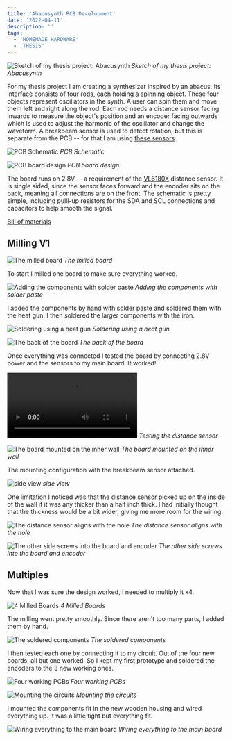 ```yaml
---
title: 'Abacusynth PCB Development'
date: '2022-04-11'
description: ''
tags:
  - 'HOMEMADE_HARDWARE'
  - 'THESIS'
---
```


![Sketch of my thesis project: Abacusynth](thesis-sketch2.jpeg)
_Sketch of my thesis project: Abacusynth_

For my thesis project I am creating a synthesizer inspired by an abacus. Its interface consists of four rods, each holding a spinning object. These four objects represent oscillators in the synth. A user can spin them and move them left and right along the rod. Each rod needs a distance sensor facing inwards to measure the object's position and an encoder facing outwards which is used to adjust the harmonic of the oscillator and change the waveform. A breakbeam sensor is used to detect rotation, but this is separate from the PCB -- for that I am using [these sensors](https://www.adafruit.com/product/2167).

![PCB Schematic](PCB-schematic.png)
_PCB Schematic_

![PCB board design](PCB-board.png)
_PCB board design_

The board runs on 2.8V -- a requirement of the [VL6180X](https://cdn-learn.adafruit.com/assets/assets/000/037/608/original/VL6180X_datasheet.pdf) distance sensor. It is single sided, since the sensor faces forward and the encoder sits on the back, meaning all connections are on the front. The schematic is pretty simple, including pulll-up resistors for the SDA and SCL connections and capacitors to help smooth the signal.

[Bill of materials](https://octopart.com/bom-tool/UFXsHCWY)

## Milling V1

![The milled board](IMG_0390.jpeg)
_The milled board_

To start I milled one board to make sure everything worked.

![Adding the components with solder paste](IMG_0391.jpeg)
_Adding the components with solder paste_

I added the components by hand with solder paste and soldered them with the heat gun. I then soldered the larger components with the iron.

![Soldering using a heat gun](IMG_0394.jpeg)
_Soldering using a heat gun_

![The back of the board](IMG_0393.jpeg)
_The back of the board_

Once everything was connected I tested the board by connecting 2.8V power and the sensors to my main board. It worked!

<p>
<video controls name="Testing the distance sensor" src="IMG_0392.mov"></video>
<em>Testing the distance sensor</em>
</p>

![The board mounted on the inner wall](IMG_0399.jpeg)
_The board mounted on the inner wall_

The mounting configuration with the breakbeam sensor attached.

![side view](IMG_0395.jpeg)
_side view_

One limitation I noticed was that the distance sensor picked up on the inside of the wall if it was any thicker than a half inch thick. I had initially thought that the thickness would be a bit wider, giving me more room for the wiring.

![The distance sensor aligns with the hole](IMG_0397.jpeg)
_The distance sensor aligns with the hole_

![The other side screws into the board and encoder](IMG_0398.jpeg)
_The other side screws into the board and encoder_

## Multiples

Now that I was sure the design worked, I needed to multiply it x4.

![4 Milled Boards](IMG_0517.jpeg)
_4 Milled Boards_

The milling went pretty smoothly. Since there aren't too many parts, I added them by hand.

![The soldered components](IMG_0518.jpeg)
_The soldered components_

I then tested each one by connecting it to my circuit. Out of the four new boards, all but one worked. So I kept my first prototype and soldered the encoders to the 3 new working ones.

![Four working PCBs](IMG_0521.jpeg)
_Four working PCBs_

![Mounting the circuits](IMG_0525.jpeg)
_Mounting the circuits_

I mounted the components fit in the new wooden housing and wired everything up. It was a little tight but everything fit.

![Wiring everything to the main board](IMG_0534.jpeg)
_Wiring everything to the main board_
